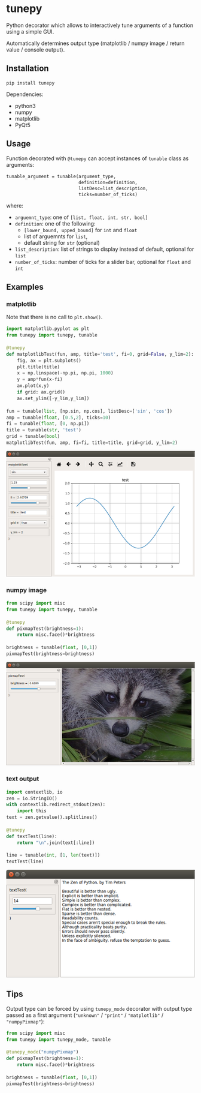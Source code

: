 # tunepy
Python decorator which allows to interactively tune arguments of a function using a simple GUI.

Automatically determines output type (matplotlib / numpy image / return value / console output).

## Installation

```
pip install tunepy
```

Dependencies:
- python3
- numpy
- matplotlib
- PyQt5

## Usage

Function decorated with ```@tunepy``` can accept instances of ```tunable``` class as arguments:

```
tunable_argument = tunable(argument_type,
                           definition=definition,
                           listDesc=list_description,
                           ticks=number_of_ticks)
```

where:

- ```arguemnt_type```: one of ```[list, float, int, str, bool]```
- ```definition```: one of the following:
  - ```[lower_bound, upped_bound]``` for ```int``` and ```float```
  - list of arguemnts for ```list```,
  - default string for ```str``` (optional)
- ```list_description```: list of strings to display instead of default, optional for ```list```
- ```number_of_ticks```: number of ticks for a slider bar, optional for ```float``` and ```int```

## Examples
### matplotlib

Note that there is no call to ```plt.show()```.

```python
import matplotlib.pyplot as plt
from tunepy import tunepy, tunable

@tunepy
def matplotlibTest(fun, amp, title='test', fi=0, grid=False, y_lim=2):
    fig, ax = plt.subplots()
    plt.title(title)
    x = np.linspace(-np.pi, np.pi, 1000)
    y = amp*fun(x-fi)
    ax.plot(x,y)
    if grid: ax.grid()
    ax.set_ylim([-y_lim,y_lim])

fun = tunable(list, [np.sin, np.cos], listDesc=['sin', 'cos'])
amp = tunable(float, [0.5,2], ticks=10)
fi = tunable(float, [0, np.pi])
title = tunable(str, 'test')
grid = tunable(bool)
matplotlibTest(fun, amp, fi=fi, title=title, grid=grid, y_lim=2)
```

![example](screenshot.png)

### numpy image

```python
from scipy import misc
from tunepy import tunepy, tunable

@tunepy
def pixmapTest(brightness=1):
    return misc.face()*brightness

brightness = tunable(float, [0,1])
pixmapTest(brightness=brightness)
```

![example2](screenshot2.png)

### text output

```python
import contextlib, io
zen = io.StringIO()
with contextlib.redirect_stdout(zen):
    import this
text = zen.getvalue().splitlines()

@tunepy
def textTest(line):
    return "\n".join(text[:line])

line = tunable(int, [1, len(text)])
textTest(line)
```

![example3](screenshot3.png)

## Tips

Output type can be forced by using ```tunepy_mode``` decorator with output type passed as a first argument (```"unknown"``` / ```"print"``` / ```"matplotlib"``` / ```"numpyPixmap"```):

```python
from scipy import misc
from tunepy import tunepy_mode, tunable

@tunepy_mode("numpyPixmap")
def pixmapTest(brightness=1):
    return misc.face()*brightness

brightness = tunable(float, [0,1])
pixmapTest(brightness=brightness)
```
